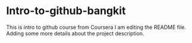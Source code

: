 # Intro-to-github-bangkit
This is intro to github course from Coursera
I am editing the README file. Adding some more details about the project description.
